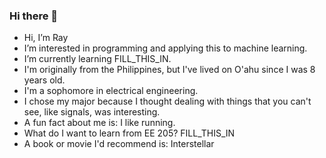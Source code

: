 ### Hi there 👋

<!--
**raygv/raygv** is a ✨ _special_ ✨ repository because its `README.md` (this file) appears on your GitHub profile.

Here are some ideas to get you started:

- 🔭 I’m currently working on ...
- 🌱 I’m currently learning ...
- 👯 I’m looking to collaborate on ...
- 🤔 I’m looking for help with ...
- 💬 Ask me about ...
- 📫 How to reach me: ...
- 😄 Pronouns: ...
- ⚡ Fun fact: ...
-->

- Hi, I’m Ray
- I’m interested in programming and applying this to machine learning.
- I’m currently learning FILL_THIS_IN.
- I'm originally from the Philippines, but I've lived on O'ahu since I was 8 years old.
- I'm a sophomore in electrical engineering.
- I chose my major because I thought dealing with things that you can't see, like signals, was interesting.
- A fun fact about me is:  I like running.
- What do I want to learn from EE 205?  FILL_THIS_IN
- A book or movie I'd recommend is:  Interstellar
